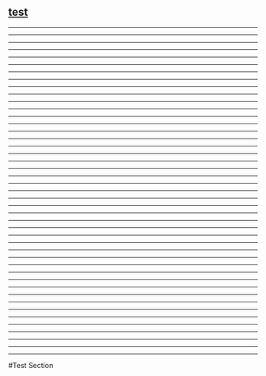 [test](#test-section)
------------------------
------------------------
------------------------
------------------------
------------------------
------------------------
------------------------
------------------------
------------------------
------------------------
------------------------
------------------------
------------------------
------------------------
------------------------
------------------------------------------------
------------------------
------------------------
------------------------
------------------------
------------------------
------------------------
------------------------
------------------------
------------------------
------------------------
------------------------
------------------------
------------------------
------------------------
------------------------------------------------
------------------------
------------------------
------------------------
------------------------
------------------------
------------------------
------------------------
------------------------
------------------------
------------------------
------------------------
------------------------
------------------------
------------------------
------------------------
#Test Section
